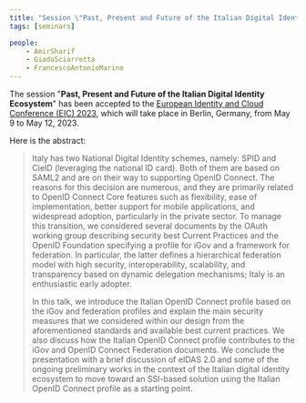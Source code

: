 ```yaml
---
title: "Session \"Past, Present and Future of the Italian Digital Identity Ecosystem\" at European Identity and Cloud Conference 2023"
tags: [seminars]

people:
    - AmirSharif
    - GiadaSciarretta
    - FrancescoAntonioMarino
---
```


The session "**Past, Present and Future of the Italian Digital Identity Ecosystem**" has been accepted to the [European Identity and Cloud Conference (EIC) 2023](https://www.kuppingercole.com/sessions/5325/2), which will take place in Berlin, Germany, from May 9 to May 12, 2023. 

Here is the abstract:

<blockquote>
<p>Italy has two National Digital Identity schemes, namely: SPID and CieID (leveraging the national ID card). Both of them are based on SAML2 and are on their way to supporting OpenID Connect. The reasons for this decision are numerous, and they are primarily related to OpenID Connect Core features such as flexibility, ease of implementation, better support for mobile applications, and widespread adoption, particularly in the private sector. To manage this transition, we considered several documents by the OAuth working group describing security best Current Practices and the OpenID Foundation specifying a profile for iGov and a framework for federation. In particular, the latter defines a hierarchical federation model with high security, interoperability, scalability, and transparency based on dynamic delegation mechanisms; Italy is an enthusiastic early adopter. </p>
<p>In this talk, we introduce the Italian OpenID Connect profile based on the iGov and federation profiles and explain the main security measures that we considered within our design from the aforementioned standards and available best current practices. We also discuss how the Italian OpenID Connect profile contributes to the iGov and OpenID Connect Federation documents. We conclude the presentation with a brief discussion of eIDAS 2.0 and some of the ongoing preliminary works in the context of the Italian digital identity ecosystem to move toward an SSI-based solution using the Italian OpenID Connect profile as a starting point.</p>
</blockquote>
